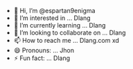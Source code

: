 - 👋 Hi, I’m @espartan9enigma
- 👀 I’m interested in ... Dlang
- 🌱 I’m currently learning ... Dlang
- 💞️ I’m looking to collaborate on ... Dlang
- 📫 How to reach me ... Dlang.com xd
- 😄 Pronouns: ... Jhon
- ⚡ Fun fact: ... Dlang
  

<!---
espartan9enigma/espartan9enigma is a ✨ special ✨ repository because its `README.md` (this file) appears on your GitHub profile.
You can click the Preview link to take a look at your changes.
--->



